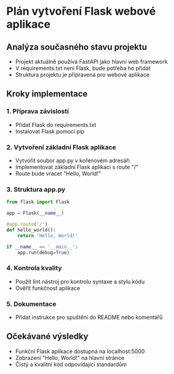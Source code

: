# Plán vytvoření Flask webové aplikace

## Analýza současného stavu projektu
- Projekt aktuálně používá FastAPI jako hlavní web framework
- V requirements.txt není Flask, bude potřeba ho přidat
- Struktura projektu je připravena pro webové aplikace

## Kroky implementace

### 1. Příprava závislostí
- Přidat Flask do requirements.txt
- Instalovat Flask pomocí pip

### 2. Vytvoření základní Flask aplikace
- Vytvořit soubor app.py v kořenovém adresáři
- Implementovat základní Flask aplikaci s route "/"
- Route bude vracet "Hello, World!"

### 3. Struktura app.py
```python
from flask import Flask

app = Flask(__name__)

@app.route('/')
def hello_world():
    return 'Hello, World!'

if __name__ == '__main__':
    app.run(debug=True)
```

### 4. Kontrola kvality
- Použít lint nástroj pro kontrolu syntaxe a stylu kódu
- Ověřit funkčnost aplikace

### 5. Dokumentace
- Přidat instrukce pro spuštění do README nebo komentářů

## Očekávané výsledky
- Funkční Flask aplikace dostupná na localhost:5000
- Zobrazení "Hello, World!" na hlavní stránce
- Čistý a kvalitní kód odpovídající standardům
